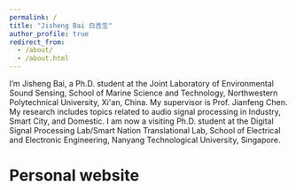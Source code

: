 ```yaml
---
permalink: /
title: "Jisheng Bai 白吉生"
author_profile: true
redirect_from: 
  - /about/
  - /about.html
---
```


I’m Jisheng Bai, a Ph.D. student at the Joint Laboratory of Environmental Sound Sensing, School of Marine Science and Technology, Northwestern Polytechnical University, Xi'an, China. My supervisor is Prof. Jianfeng Chen. My research includes topics related to audio signal processing in Industry, Smart City, and Domestic. I am now a visiting Ph.D. student at the Digital Signal Processing Lab/Smart Nation Translational Lab, School of Electrical and Electronic Engineering, Nanyang Technological University, Singapore.

Personal website
======

